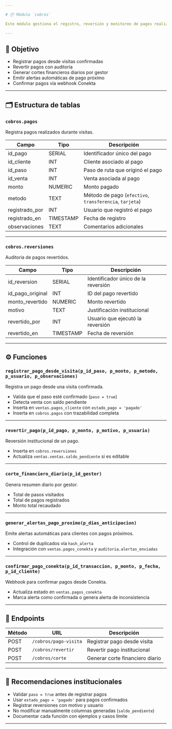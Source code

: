 ```yaml
---

# 📦 Módulo `cobros`

Este módulo gestiona el registro, reversión y monitoreo de pagos realizados desde visitas operativas. Está diseñado para garantizar trazabilidad completa, reversibilidad institucional y generación de alertas automatizadas.

---
```


## 🧠 Objetivo

- Registrar pagos desde visitas confirmadas
- Revertir pagos con auditoría
- Generar cortes financieros diarios por gestor
- Emitir alertas automáticas de pago próximo
- Confirmar pagos vía webhook Conekta

---

## 🗂️ Estructura de tablas

### `cobros.pagos`
Registra pagos realizados durante visitas.

| Campo           | Tipo        | Descripción                                             |
|-----------------|-------------|---------------------------------------------------------|
| id_pago         | SERIAL      | Identificador único del pago                            |
| id_cliente      | INT         | Cliente asociado al pago                                |
| id_paso         | INT         | Paso de ruta que originó el pago                        |
| id_venta        | INT         | Venta asociada al pago                                  |
| monto           | NUMERIC     | Monto pagado                                            |
| metodo          | TEXT        | Método de pago (`efectivo`, `transferencia`, `tarjeta`) |
| registrado_por  | INT         | Usuario que registró el pago                            |
| registrado_en   | TIMESTAMP   | Fecha de registro                                       |
| observaciones   | TEXT        | Comentarios adicionales                                 |

---

### `cobros.reversiones`
Auditoría de pagos revertidos.

| Campo             | Tipo        | Descripción                                 |
|-------------------|-------------|---------------------------------------------|
| id_reversion      | SERIAL      | Identificador único de la reversión         |
| id_pago_original  | INT         | ID del pago revertido                       |
| monto_revertido   | NUMERIC     | Monto revertido                             |
| motivo            | TEXT        | Justificación institucional                 |
| revertido_por     | INT         | Usuario que ejecutó la reversión            |
| revertido_en      | TIMESTAMP   | Fecha de reversión                          |

---

## ⚙️ Funciones

### `registrar_pago_desde_visita(p_id_paso, p_monto, p_metodo, p_usuario, p_observaciones)`
Registra un pago desde una visita confirmada.  
- Valida que el paso esté confirmado (`paso = true`)
- Detecta venta con saldo pendiente
- Inserta en `ventas.pagos_cliente` con `estado_pago = 'pagado'`
- Inserta en `cobros.pagos` con trazabilidad completa

---

### `revertir_pago(p_id_pago, p_monto, p_motivo, p_usuario)`
Reversión institucional de un pago.  
- Inserta en `cobros.reversiones`
- Actualiza `ventas.ventas.saldo_pendiente` si es editable

---

### `corte_financiero_diario(p_id_gestor)`
Genera resumen diario por gestor.  
- Total de pasos visitados
- Total de pagos registrados
- Monto total recaudado

---

### `generar_alertas_pago_proximo(p_dias_anticipacion)`
Emite alertas automáticas para clientes con pagos próximos.  
- Control de duplicados vía `hash_alerta`
- Integración con `ventas.pagos_conekta` y `auditoria.alertas_enviadas`

---

### `confirmar_pago_conekta(p_id_transaccion, p_monto, p_fecha, p_id_cliente)`
Webhook para confirmar pagos desde Conekta.  
- Actualiza estado en `ventas.pagos_conekta`
- Marca alerta como confirmada o genera alerta de inconsistencia

---

## 🧪 Endpoints

| Método | URL                          | Descripción                      |
|--------|------------------------------|----------------------------------|
| POST   | `/cobros/pago-visita`        | Registrar pago desde visita      |
| POST   | `/cobros/revertir`           | Revertir pago institucional      |
| POST   | `/cobros/corte`              | Generar corte financiero diario  |

---

## 🧾 Recomendaciones institucionales

- Validar `paso = true` antes de registrar pagos
- Usar `estado_pago = 'pagado'` para pagos confirmados
- Registrar reversiones con motivo y usuario
- No modificar manualmente columnas generadas (`saldo_pendiente`)
- Documentar cada función con ejemplos y casos límite

---